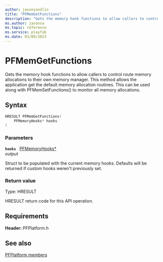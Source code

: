 ```yaml
---
author: jasonsandlin
title: "PFMemGetFunctions"
description: "Gets the memory hook functions to allow callers to control route memory allocations to their own memory manager. This method allows the application get the default memory allocation routines. This can be used along with PFMemSetFunctions() to monitor all memory allocations."
ms.author: jasonsa
ms.topic: reference
ms.service: playfab
ms.date: 03/09/2023
---
```


# PFMemGetFunctions  

Gets the memory hook functions to allow callers to control route memory allocations to their own memory manager. This method allows the application get the default memory allocation routines. This can be used along with PFMemSetFunctions() to monitor all memory allocations.  

## Syntax  
  
```cpp
HRESULT PFMemGetFunctions(  
    PFMemoryHooks* hooks  
)  
```  
  
### Parameters  
  
**`hooks`** &nbsp; [PFMemoryHooks*](../structs/pfmemoryhooks.md)  
*output*  
  
Struct to be populated with the current memory hooks. Defaults will be returned if custom hooks weren't previously set.  
  
  
### Return value
Type: HRESULT
  
HRESULT return code for this API operation.
  
  
## Requirements  
  
**Header:** PFPlatform.h
  
## See also  
[PFPlatform members](../pfplatform_members.md)  

  
  
